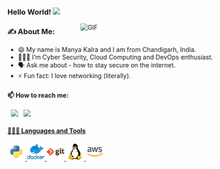 ### Hello World!  <img src="https://github.com/sciencepal/sciencepal/blob/master/assets/Hi.gif" width="29px">

<img align="right" alt="GIF" src="https://raw.githubusercontent.com/rahul-jha98/rahul-jha98/main/techstack.gif" width="340px"/>

### ✍️ About Me:
  - 😄 My name is Manya Kalra and I am from Chandigarh, India.
  - 👨🏻‍💻  I’m Cyber Security, Cloud Computing and DevOps enthusiast.
  - 🗣️ Ask me about - how to stay secure on the internet.
  - ⚡ Fun fact: I love networking (literally).

#### 📫 How to reach me:
  
 &nbsp; [<img src="https://img.icons8.com/color/48/000000/linkedin.png" width="3.5%"/>](https://www.linkedin.com/in/manya-kalra/) &nbsp; <a href="mailto:manya.kalra.7@gmail.com"> <img src="https://img.icons8.com/fluent/48/000000/gmail.png" width="3.5%"/>

 #### 👨🏻‍💻 Languages and Tools <br />
  <code><img height="40" src="https://raw.githubusercontent.com/github/explore/80688e429a7d4ef2fca1e82350fe8e3517d3494d/topics/python/python.png"></code>
  <code><img height="40" src="https://raw.githubusercontent.com/github/explore/80688e429a7d4ef2fca1e82350fe8e3517d3494d/topics/docker/docker.png"></code>
  <code><img height="40" src="https://raw.githubusercontent.com/github/explore/80688e429a7d4ef2fca1e82350fe8e3517d3494d/topics/git/git.png"></code>
  <code><img height="40" src="https://raw.githubusercontent.com/github/explore/80688e429a7d4ef2fca1e82350fe8e3517d3494d/topics/linux/linux.png"></code>
  <code><img height="40" src="https://raw.githubusercontent.com/github/explore/80688e429a7d4ef2fca1e82350fe8e3517d3494d/topics/aws/aws.png"></code>
